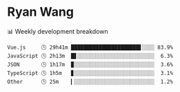 # Ryan Wang

 <!-- waka-box start -->
📊 Weekly development breakdown
```text
Vue.js     🕓 29h41m ██████████████████████▋░░░░ 83.9%
JavaScript 🕓 2h13m  █▋░░░░░░░░░░░░░░░░░░░░░░░░░  6.3%
JSON       🕓 1h17m  ▉░░░░░░░░░░░░░░░░░░░░░░░░░░  3.6%
TypeScript 🕓 1h5m   ▊░░░░░░░░░░░░░░░░░░░░░░░░░░  3.1%
Other      🕓 25m    ▎░░░░░░░░░░░░░░░░░░░░░░░░░░  1.2%
```
<!-- Powered by https://github.com/YouEclipse/waka-box-go . -->
<!-- waka-box end -->